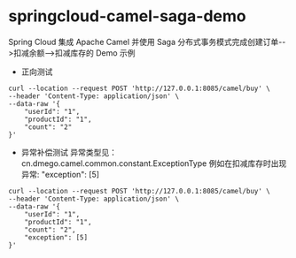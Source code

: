 # springcloud-camel-saga-demo
Spring Cloud 集成 Apache Camel 并使用  Saga 分布式事务模式完成创建订单-->扣减余额-->扣减库存的 Demo 示例  


- 正向测试

```shell
curl --location --request POST 'http://127.0.0.1:8085/camel/buy' \
--header 'Content-Type: application/json' \
--data-raw '{
    "userId": "1",
    "productId": "1",
    "count": "2"
}'
```

- 异常补偿测试
异常类型见：cn.dmego.camel.common.constant.ExceptionType
例如在扣减库存时出现异常: "exception": [5]

```shell
curl --location --request POST 'http://127.0.0.1:8085/camel/buy' \
--header 'Content-Type: application/json' \
--data-raw '{
    "userId": "1",
    "productId": "1",
    "count": "2",
    "exception": [5]
}'
```